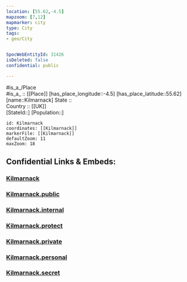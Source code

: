 ```yaml
---
location: [55.62,-4.5] 
mapzoom: [7,12] 
mapmarker: city 
type: City
tags:
- geo/City


SpocWebEntityId: 31426
isDeleted: false
confidential: public

---
```

#is_a_/Place  
#is_a_ :: [[Place]] 
[has_place_longitude::-4.5] 
[has_place_latitude::55.62] 
[name::Kilmarnack] 
State ::  
Country :: [[UK]]  
[StateId::] 
[Population::] 



```leaflet
id: Kilmarnack
coordinates: [[Kilmarnack]] 
markerFile: [[Kilmarnack]] 
defaultZoom: 11 
maxZoom: 18
```


## Confidential Links & Embeds: 

### [Kilmarnack](/_Standards/Earth/Continent/Europe/Europe~North/UK/Scotland/counties~Scotland/Ayrshire~East/cities~Ayrshire~East/Kilmarnack.md) 

### [Kilmarnack.public](/_public/Earth/Continent/Europe/Europe~North/UK/Scotland/counties~Scotland/Ayrshire~East/cities~Ayrshire~East/Kilmarnack.public.md) 

### [Kilmarnack.internal](/_internal/Earth/Continent/Europe/Europe~North/UK/Scotland/counties~Scotland/Ayrshire~East/cities~Ayrshire~East/Kilmarnack.internal.md) 

### [Kilmarnack.protect](/_protect/Earth/Continent/Europe/Europe~North/UK/Scotland/counties~Scotland/Ayrshire~East/cities~Ayrshire~East/Kilmarnack.protect.md) 

### [Kilmarnack.private](/_private/Earth/Continent/Europe/Europe~North/UK/Scotland/counties~Scotland/Ayrshire~East/cities~Ayrshire~East/Kilmarnack.private.md) 

### [Kilmarnack.personal](/_personal/Earth/Continent/Europe/Europe~North/UK/Scotland/counties~Scotland/Ayrshire~East/cities~Ayrshire~East/Kilmarnack.personal.md) 

### [Kilmarnack.secret](/_secret/Earth/Continent/Europe/Europe~North/UK/Scotland/counties~Scotland/Ayrshire~East/cities~Ayrshire~East/Kilmarnack.secret.md)

